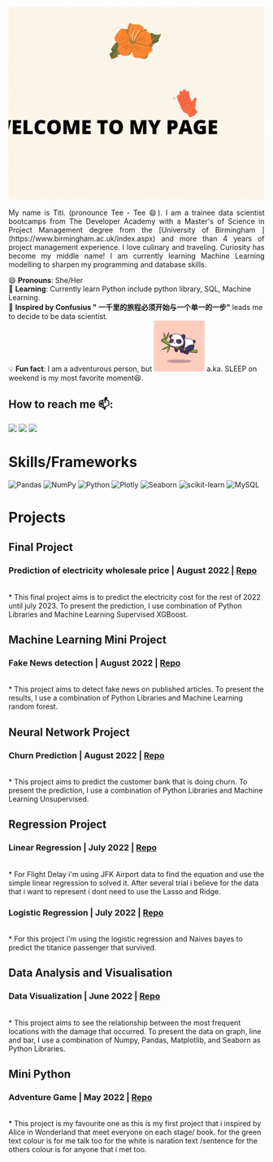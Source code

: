 <!-- # Hallo! Welcome to my page! 👋 -->
<img src= 'HALLO.gif' alt="banner"></img>

<p align="justify"> My name is Titi. (pronounce Tee - Tee 😄). I am a trainee data scientist bootcamps from The Developer Academy with a Master's of Science in Project Management degree from the [University of Birmingham ](https://www.birmingham.ac.uk/index.aspx) and more than 4 years of project management experience. I love culinary and traveling. Curiosity has become my middle name! I am currently learning Machine Learning modelling to sharpen my programming and database skills.</p>



😄 **Pronouns**: She/Her<br/>
🌱 **Learning**: Currently learn Python include python library, SQL, Machine Learning.<br/>
🤔 **Inspired by Confusius " 一千里的旅程必须开始与一个单一的一步"** leads me to decide to be data scientist.<br/>
💡 **Fun fact**: I am a adventurous person, but <img src='cute-panda.webp' height = 100px alt="laid back do nothing"></img> a.ka. SLEEP on weekend is my most favorite moment😆.<br/>

## How to reach me 📫:
<span>
    <a href="mailto:bleeqe@gmail.com" target="blank"><img src="https://img.shields.io/badge/Gmail-D14836?style=for-the-badge&logo=gmail&logoColor=white"></a>
    <a href="https://www.linkedin.com/in/titi-p-268161243/" target="blank"><img src="https://img.shields.io/badge/LinkedIn-0077B5?style=for-the-badge&logo=linkedin&logoColor=white"/></a>
    <a href="https://github.com/upperAdd" target="blank"><img src="https://img.shields.io/badge/GitHub-100000?style=for-the-badge&logo=github&logoColor=violet"/></a>

</span>
<br/>

# Skills/Frameworks
![Pandas](https://img.shields.io/badge/pandas-%23150458.svg?style=for-the-badge&logo=pandas&logoColor=white)
![NumPy](https://img.shields.io/badge/numpy-%23013243.svg?style=for-the-badge&logo=numpy&logoColor=white)
![Python](https://img.shields.io/badge/python-3670A0?style=for-the-badge&logo=python&logoColor=ffdd54)
![Plotly](https://img.shields.io/badge/Plotly-%233F4F75.svg?style=for-the-badge&logo=plotly&logoColor=white)
![Seaborn](https://img.shields.io/badge/Seaborn-%244F4F75.svg?style=for-the-badge&logo=seaborn&logoColor=white)
![scikit-learn](https://img.shields.io/badge/scikit--learn-%23F7931E.svg?style=for-the-badge&logo=scikit-learn&logoColor=white)
![MySQL](https://img.shields.io/badge/mysql-%2300f.svg?style=for-the-badge&logo=mysql&logoColor=white)


<span>



</span>


# Projects
## Final Project 
### Prediction of electricity wholesale price | August 2022 | [Repo](https://github.com/upperAdd/final-project)
<br>
* This final project aims is to predict the electricity cost for the rest of 2022 until july 2023. To present the prediction, I use combination of Python Libraries and Machine Learning Supervised XGBoost.
<br/>

## Machine Learning Mini Project
### Fake News detection | August 2022 | [Repo](https://github.com/upperAdd/Fake-News-)
<br>
* This project aims to detect fake news on published articles. To present the results, I use a combination of Python Libraries and Machine Learning random forest.
<br/>

## Neural Network Project
### Churn Prediction | August 2022 | [Repo](https://github.com/upperAdd/Neural-Networks)
<br>
* This project aims to predict the customer bank that is doing churn. To present the prediction, I use a combination of Python Libraries and Machine Learning Unsupervised.
<br/>
 
## Regression Project
### Linear Regression | July 2022 | [Repo](https://github.com/upperAdd/Linear-Regression-Assignment)
<br>
* For Flight Delay i'm using JFK Airport data to find the equation and use the simple linear regression to solved it. After several trial i believe for the data that i want to represent i dont need to use the Lasso and Ridge.
<br/>

### Logistic Regression | July 2022 | [Repo](https://github.com/upperAdd/Logistic-Regression-Assignment)
<br>
* For this project i'm using the logistic regression and Naives bayes to predict the titanice passenger that survived.
<br/>

## Data Analysis and Visualisation
### Data Visualization | June 2022 | [Repo](https://github.com/upperAdd/DV_assigment)
<br>
* This project aims to see the relationship between the most frequent locations with the damage that occurred. To present the data on graph, line and bar, I use a combination of Numpy, Pandas, Matplotlib, and Seaborn as Python Libraries.
<br/>

## Mini Python
### Adventure Game | May 2022 | [Repo](https://github.com/upperAdd/Adventure-Game-DA_week-2)
<br>
* This project is my favourite one as this is my first project that i inspired by Alice in Wonderland that meet everyone on each stage/ book. for the green text colour is for me talk too for the white is naration text /sentence for the others colour is for anyone that i met too.
<br/>









